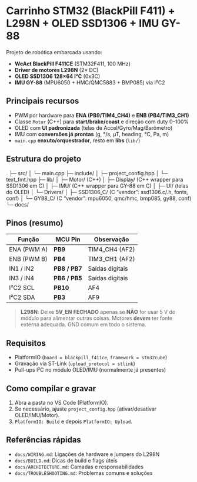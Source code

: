 # Carrinho STM32 (BlackPill F411) + L298N + OLED SSD1306 + IMU GY-88

Projeto de robótica embarcada usando:
- **WeAct BlackPill F411CE** (STM32F411, 100 MHz)
- **Driver de motores L298N** (2× DC)
- **OLED SSD1306 128×64 I²C** (0x3C)
- **IMU GY-88** (MPU6050 + HMC/QMC5883 + BMP085) via I²C2

## Principais recursos
- PWM por hardware para **ENA (PB9/TIM4_CH4)** e **ENB (PB4/TIM3_CH1)**
- Classe `Motor` (C++) para **start/brake/coast** e direção com duty 0–100%
- OLED com **UI padronizada** (telas de Accel/Gyro/Mag/Barômetro)
- IMU com **conversões já prontas** (g, °/s, µT, heading, °C, Pa, m)
- `main.cpp` **enxuto/orquestrador**, resto em **libs** (`lib/`)

## Estrutura do projeto

.
├─ src/
│ └─ main.cpp
├─ include/
│ ├─ project_config.hpp
│ └─ text_fmt.hpp
├─ lib/
│ ├─ Motor/ (C++)
│ ├─ Display/ (C++ wrapper para SSD1306 em C)
│ ├─ IMU/ (C++ wrapper para GY-88 em C)
│ ├─ UI/ (telas do OLED)
│ └─ Drivers/
│ ├─ SSD1306_C/ (C “vendor”: ssd1306.c/.h, fonts, conf)
│ └─ GY88_C/ (C “vendor”: mpu6050, qmc/hmc, bmp085, gy88, conf)
└─ docs/

## Pinos (resumo)
| Função | MCU Pin | Observação |
|---|---|---|
| ENA (PWM A) | **PB9** | TIM4_CH4 (AF2) |
| ENB (PWM B) | **PB4** | TIM3_CH1 (AF2) |
| IN1 / IN2   | **PB8 / PB7** | Saídas digitais |
| IN3 / IN4   | **PB6 / PB5** | Saídas digitais |
| I²C2 SCL    | **PB10** | AF4 |
| I²C2 SDA    | **PB3**  | AF9 |

> **L298N**: Deixe **5V_EN** **FECHADO** apenas se **NÃO** for usar 5 V do módulo para alimentar outras coisas. Motores **devem** ter fonte externa adequada. GND comum em todo o sistema.

## Requisitos
- PlatformIO (`board = blackpill_f411ce`, `framework = stm32cube`)
- Gravação via ST-Link (`upload_protocol = stlink`)
- Pull-ups I²C no módulo OLED/IMU (normalmente já presentes)

## Como compilar e gravar
1. Abra a pasta no VS Code (PlatformIO).
2. Se necessário, ajuste `project_config.hpp` (ativar/desativar OLED/IMU/Motor).
3. `PlatformIO: Build` e depois `PlatformIO: Upload`.

## Referências rápidas
- `docs/WIRING.md`: Ligações de hardware e jumpers do L298N  
- `docs/BUILD.md`: Dicas de build e flags úteis  
- `docs/ARCHITECTURE.md`: Camadas e responsabilidades  
- `docs/TROUBLESHOOTING.md`: Problemas comuns e soluções


